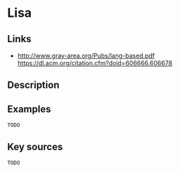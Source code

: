 # Lisa

## Links
- http://www.gray-area.org/Pubs/lang-based.pdf https://dl.acm.org/citation.cfm?doid=606666.606678

## Description

## Examples

    TODO

## Key sources

    TODO
